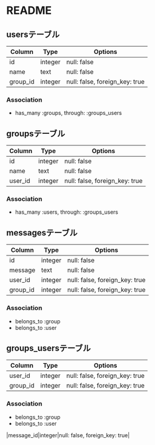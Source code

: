 # README

## usersテーブル

|Column|Type|Options|
|------|----|-------|
|id|integer|null: false|
|name|text|null: false|
|group_id|integer|null: false, foreign_key: true|

### Association
- has_many :groups, through: :groups_users


## groupsテーブル

|Column|Type|Options|
|------|----|-------|
|id|integer|null: false|
|name|text|null: false|
|user_id|integer|null: false, foreign_key: true|

### Association
- has_many :users, through: :groups_users


## messagesテーブル

|Column|Type|Options|
|------|----|-------|
|id|integer|null: false|
|message|text|null: false|
|user_id|integer|null: false, foreign_key: true|
|group_id|integer|null: false, foreign_key: true|

### Association
- belongs_to :group
- belongs_to :user


## groups_usersテーブル

|Column|Type|Options|
|------|----|-------|
|user_id|integer|null: false, foreign_key: true|
|group_id|integer|null: false, foreign_key: true|

### Association
- belongs_to :group
- belongs_to :user

|message_id|integer|null: false, foreign_key: true|
